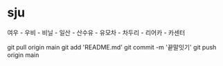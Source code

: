 # sju

여우 - 우비 - 비닐 - 일산 - 산수유 - 유모차 - 차두리 - 리어카 - 카센터

git pull origin main
git add 'README.md'
git commit -m '끝말잇기'
git push origin main